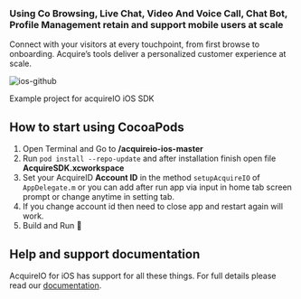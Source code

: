### Using Co Browsing, Live Chat, Video And Voice Call, Chat Bot, Profile Management retain and support mobile users at scale
Connect with your visitors at every touchpoint, from first browse to onboarding. Acquire’s tools deliver a personalized customer experience at scale.


![ios-github](https://devtools.acquire.io/user-content/img/sdk-app-screen.png)

Example project for acquireIO iOS SDK

## How to start using CocoaPods
1.  Open Terminal and   Go to **/acquireio-ios-master**
2.  Run `pod install --repo-update` and after installation finish open file **AcquireSDK.xcworkspace**
3.  Set your AcquireID **Account ID** in the method `setupAcquireIO` of `AppDelegate.m` or you can add after run app via input in home tab screen prompt or change anytime in setting tab.
4. If you change account id then need to close app and restart again will work.
4.  Build and Run 🎉

## Help and support documentation
AcquireIO for iOS has support for all these things. For full details please read our [documentation](https://developer.acquire.io/ios/sdk-setup-guide/getting-start-ios).

